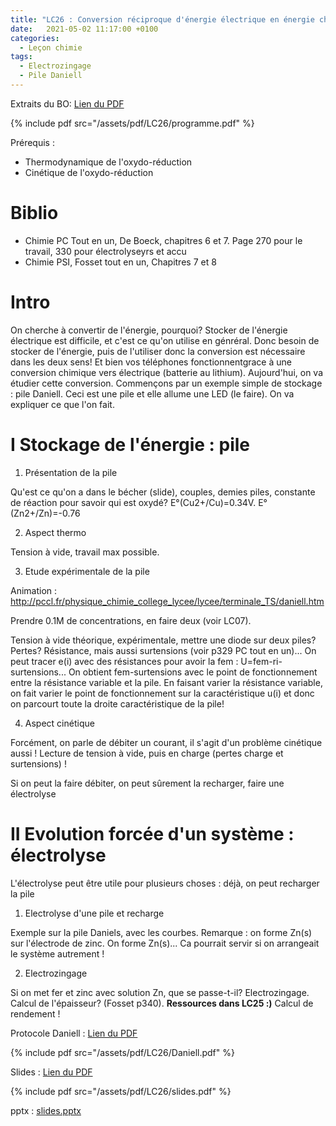 ```yaml
---
title: "LC26 : Conversion réciproque d'énergie électrique en énergie chimique"
date:   2021-05-02 11:17:00 +0100
categories:
  - Leçon chimie
tags:
  - Electrozingage
  - Pile Daniell
---
```

Extraits du BO: [Lien du PDF](/assets/pdf/LC26/programme.pdf)

{% include pdf src="/assets/pdf/LC26/programme.pdf" %}

Prérequis : 
- Thermodynamique de l'oxydo-réduction
- Cinétique de l'oxydo-réduction

# Biblio
- Chimie PC Tout en un, De Boeck, chapitres 6 et 7. Page 270 pour le travail, 330 pour électrolyseyrs et accu
- Chimie PSI, Fosset tout en un, Chapitres 7 et 8

# Intro
On cherche à convertir de l'énergie, pourquoi? Stocker de l'énergie électrique est difficile, et c'est ce qu'on utilise en génréral. Donc besoin de stocker de l'énergie, puis de l'utiliser donc la conversion est nécessaire dans les deux sens!  Et bien vos téléphones fonctionnentgrace à une conversion chimique vers électrique (batterie au lithium). Aujourd'hui, on va étudier cette conversion. Commençons par un exemple simple de stockage : pile Daniell. Ceci est une pile et elle allume une LED (le faire). On va expliquer ce que l'on fait.
# I Stockage de l'énergie : pile
1) Présentation de la pile

Qu'est ce qu'on a dans le bécher (slide), couples, demies piles, constante de réaction pour savoir qui est oxydé? E°(Cu2+/Cu)=0.34V. E°(Zn2+/Zn)=-0.76

2) Aspect thermo

Tension à vide, travail max possible.

3) Etude expérimentale de la pile

Animation : http://pccl.fr/physique_chimie_college_lycee/lycee/terminale_TS/daniell.htm

Prendre 0.1M de concentrations, en faire deux (voir LC07).

Tension à vide théorique, expérimentale, mettre une diode sur deux piles? Pertes? Résistance, mais aussi surtensions (voir p329 PC tout en un)... On peut tracer e(i) avec des résistances pour avoir la fem : U=fem-ri-surtensions... On obtient fem-surtensions avec le point de fonctionnement entre la résistance variable et la pile. En faisant varier la résistance variable, on fait varier le point de fonctionnement sur la caractéristique u(i) et donc on parcourt toute la droite caractéristique de la pile!

4) Aspect cinétique

Forcément, on parle de débiter un courant, il s'agit d'un problème cinétique aussi ! Lecture de tension à vide, puis en charge (pertes charge et surtensions) ! 

Si on peut la faire débiter, on peut sûrement la recharger, faire une électrolyse

# II Evolution forcée d'un système : électrolyse
L'électrolyse peut être utile pour plusieurs choses : déjà, on peut recharger la pile

1) Electrolyse d'une pile et recharge

Exemple sur la pile Daniels, avec les courbes. Remarque : on forme Zn(s) sur l'électrode de zinc. On forme Zn(s)... Ca pourrait servir si on arrangeait le système autrement !

2) Electrozingage

Si on met fer et zinc avec solution Zn, que se passe-t-il? Electrozingage. Calcul de l'épaisseur? (Fosset p340). **Ressources dans LC25 :)** Calcul de rendement ! 


Protocole Daniell : [Lien du PDF](/assets/pdf/LC26/Daniell.pdf)

{% include pdf src="/assets/pdf/LC26/Daniell.pdf" %}

Slides : [Lien du PDF](/assets/pdf/LC26/slides.pdf)

{% include pdf src="/assets/pdf/LC26/slides.pdf" %}

pptx : [slides.pptx](https://github.com/aure00/aure00.github.io/files/6584631/slides.pptx)


